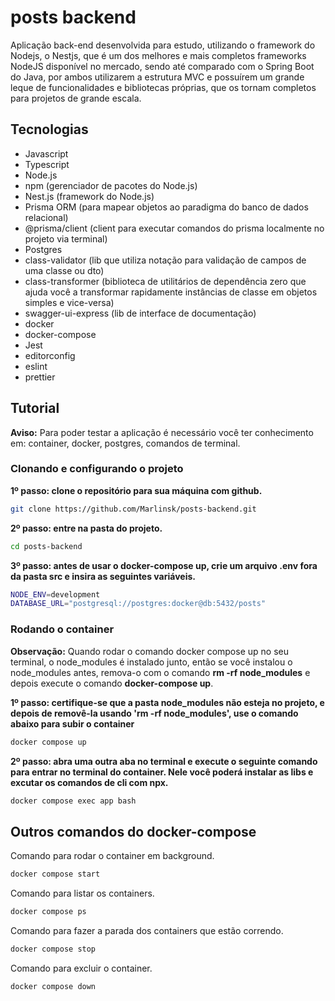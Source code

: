 # posts backend

Aplicação back-end desenvolvida para estudo, utilizando o framework do Nodejs, o Nestjs, que é um dos melhores e mais completos frameworks NodeJS disponível no mercado, sendo até comparado com o Spring Boot do Java, por ambos utilizarem a estrutura MVC e possuírem um grande leque de funcionalidades e bibliotecas próprias, que os tornam completos para projetos de grande escala.

## Tecnologias
- Javascript
- Typescript
- Node.js
- npm (gerenciador de pacotes do Node.js)
- Nest.js (framework do Node.js)
- Prisma ORM (para mapear objetos ao paradigma do banco de dados relacional)
- @prisma/client (client para executar comandos do prisma localmente no projeto via terminal)
- Postgres
- class-validator (lib que utiliza notação para validação de campos de uma classe ou dto)
- class-transformer (biblioteca de utilitários de dependência zero que ajuda você a transformar rapidamente instâncias de classe em objetos simples e vice-versa)
- swagger-ui-express (lib de interface de documentação)
- docker
- docker-compose
- Jest
- editorconfig
- eslint
- prettier

## Tutorial
**Aviso:** Para poder testar a aplicação é necessário você ter conhecimento em: container, docker, postgres, comandos de terminal.

### Clonando e configurando o projeto

**1º passo: clone o repositório para sua máquina com github.**

```bash
git clone https://github.com/Marlinsk/posts-backend.git
```

**2º passo: entre na pasta do projeto.**
```bash
cd posts-backend
```

**3º passo: antes de usar o docker-compose up, crie um arquivo .env fora da pasta src e insira as seguintes variáveis.**
```bash
NODE_ENV=development
DATABASE_URL="postgresql://postgres:docker@db:5432/posts"
```

### Rodando o container

**Observação:** Quando rodar o comando docker compose up no seu terminal, o node_modules é instalado junto, então se você instalou o node_modules antes, remova-o com o comando **rm -rf node_modules** e depois execute o comando **docker-compose up**.

**1º passo: certifique-se que a pasta node_modules não esteja no projeto, e depois de removê-la usando 'rm -rf node_modules', use o comando abaixo para subir o container**
```bash
docker compose up
```

**2º passo: abra uma outra aba no terminal e execute o seguinte comando para entrar no terminal do container. Nele você poderá instalar as libs e excutar os comandos de cli com npx.**
```bash
docker compose exec app bash
```

## Outros comandos do docker-compose

Comando para rodar o container em background.

```bash
docker compose start
```

Comando para listar os containers.

```bash
docker compose ps
```

Comando para fazer a parada dos containers que estão correndo.

```bash
docker compose stop
```

Comando para excluir o container.

```bash
docker compose down
```
